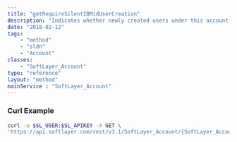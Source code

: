 ```yaml
---
title: "getRequireSilentIBMidUserCreation"
description: "Indicates whether newly created users under this account will be associated with IBMid via an email requiring a response, or not."
date: "2018-02-12"
tags:
    - "method"
    - "sldn"
    - "Account"
classes:
    - "SoftLayer_Account"
type: "reference"
layout: "method"
mainService : "SoftLayer_Account"
---
```


### Curl Example
```bash
curl -u $SL_USER:$SL_APIKEY -X GET \
'https://api.softlayer.com/rest/v3.1/SoftLayer_Account/{SoftLayer_AccountID}/getRequireSilentIBMidUserCreation'
```
